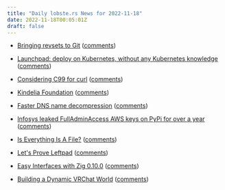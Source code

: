```yaml
---
title: "Daily lobste.rs News for 2022-11-18"
date: 2022-11-18T00:05:01Z
draft: false
---
```






- [Bringing revsets to Git](https://blog.waleedkhan.name/bringing-revsets-to-git/)
  ([comments](https://lobste.rs/s/4lp2pz/bringing_revsets_git))



- [Launchpad: deploy on Kubernetes, without any Kubernetes knowledge](https://github.com/jetpack-io/launchpad)
  ([comments](https://lobste.rs/s/alvb7n/launchpad_deploy_on_kubernetes_without))



- [Considering C99 for curl](https://daniel.haxx.se/blog/2022/11/17/considering-c99-for-curl/)
  ([comments](https://lobste.rs/s/yjwbha/considering_c99_for_curl))



- [Kindelia Foundation](https://kindelia.org/)
  ([comments](https://lobste.rs/s/p977tl/kindelia_foundation))



- [Faster DNS name decompression](https://dotat.at/@/2022-11-17-dns-decompress.html)
  ([comments](https://lobste.rs/s/wicg1z/faster_dns_name_decompression))



- [Infosys leaked FullAdminAccess AWS keys on PyPi for over a year](https://tomforb.es/infosys-leaked-fulladminaccess-aws-keys-on-pypi-for-over-a-year/)
  ([comments](https://lobste.rs/s/teffwy/infosys_leaked_fulladminaccess_aws_keys))



- [Is Everything Is A File?](https://blog.sunfishcode.online/is-everything-is-a-file/)
  ([comments](https://lobste.rs/s/artq99/is_everything_is_file))



- [Let's Prove Leftpad](https://www.hillelwayne.com/post/lpl/)
  ([comments](https://lobste.rs/s/u768se/let_s_prove_leftpad))



- [Easy Interfaces with Zig 0.10.0](https://zig.news/kristoff/easy-interfaces-with-zig-0100-2hc5)
  ([comments](https://lobste.rs/s/sygfxw/easy_interfaces_with_zig_0_10_0))



- [Building a Dynamic VRChat World](https://blog.natalie.ee/posts/building-dynamic-vrchat-world/)
  ([comments](https://lobste.rs/s/fgiyt2/building_dynamic_vrchat_world))


